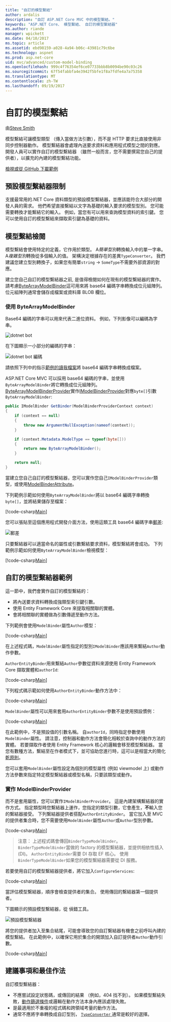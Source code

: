 ```yaml
---
title: "自訂的模型繫結"
author: ardalis
description: "自訂 ASP.NET Core MVC 中的模型繫結。"
keywords: "ASP.NET Core、 模型繫結、 自訂的模型繫結器"
ms.author: riande
manager: wpickett
ms.date: 04/10/2017
ms.topic: article
ms.assetid: ebd98159-a028-4a94-b06c-43981c79c6be
ms.technology: aspnet
ms.prod: asp.net-core
uid: mvc/advanced/custom-model-binding
ms.openlocfilehash: 999c4f76354ef6ce07733bbb8b0094be90c03c26
ms.sourcegitcommit: 67f54fabbfa4e3942f5bfe1f8a7fdfe4a7a75358
ms.translationtype: MT
ms.contentlocale: zh-TW
ms.lasthandoff: 09/19/2017
---
```

# <a name="custom-model-binding"></a>自訂的模型繫結

由[Steve Smith](https://ardalis.com/)

模型繫結可讓模型類型 （傳入當做方法引數），而不是 HTTP 要求比直接使用非同步控制器動作。 模型繫結器會處理內送要求資料和應用程式模型之間的對應。 開發人員可以實作自訂的模型繫結器 （雖然一般而言，您不需要撰寫您自己的提供者），以擴充的內建的模型繫結功能。

[檢視或從 GitHub 下載範例](https://github.com/aspnet/Docs/tree/master/aspnetcore/mvc/advanced/custom-model-binding/)

## <a name="default-model-binder-limitations"></a>預設模型繫結器限制

支援最常用的.NET Core 資料類型的預設模型繫結器，並應該能符合大部分的開發人員的需求。 他們希望直接繫結以文字為基礎的輸入要求的模型型別。 您可能需要轉換才能繫結它的輸入。 例如，當您有可以用來查詢模型資料的索引鍵。 您可以使用自訂的模型繫結來擷取索引鍵為基礎的資料。

## <a name="model-binding-review"></a>模型繫結檢閱

模型繫結會使用特定的定義，它作用於類型。 A*簡單型別*轉換輸入中的單一字串。 A*複雜型別*轉換從多個輸入的值。 架構決定根據存在的差異`TypeConverter`。 我們建議您建立型別轉換子，如果您有簡單`string`  ->  `SomeType`不需要外部資源的對應。

建立您自己自訂的模型繫結器之前, 是值得檢閱如何在現有的模型繫結器的實作。 請考慮[ByteArrayModelBinder](https://docs.microsoft.com/aspnet/core/api/microsoft.aspnetcore.mvc.modelbinding.binders.bytearraymodelbinder)這可用來將 base64 編碼字串轉換成位元組陣列。 位元組陣列通常會儲存成檔案或資料庫 BLOB 欄位。

### <a name="working-with-the-bytearraymodelbinder"></a>使用 ByteArrayModelBinder

Base64 編碼的字串可以用來代表二進位資料。 例如，下列影像可以編碼為字串。

![dotnet bot](custom-model-binding/images/bot.png "dotnet bot")

在下圖顯示一小部分的編碼的字串：

![dotnet bot 編碼](custom-model-binding/images/encoded-bot.png "dotnet bot 編碼")

請依照下列中的指示[範例的讀我檔案](https://github.com/aspnet/Docs/blob/master/aspnetcore/mvc/advanced/custom-model-binding/sample/CustomModelBindingSample/README.md)將 base64 編碼字串轉換成檔案。

ASP.NET Core MVC 可以採用 base64 編碼的字串，並使用`ByteArrayModelBinder`將它轉換成位元組陣列。 [ByteArrayModelBinderProvider](https://docs.microsoft.com/aspnet/core/api/microsoft.aspnetcore.mvc.modelbinding.binders.bytearraymodelbinderprovider)實作[IModelBinderProvider](https://docs.microsoft.com/aspnet/core/api/microsoft.aspnetcore.mvc.modelbinding.imodelbinderprovider)對應`byte[]`引數`ByteArrayModelBinder`:

```csharp
public IModelBinder GetBinder(ModelBinderProviderContext context)
{
    if (context == null)
    {
        throw new ArgumentNullException(nameof(context));
    }

    if (context.Metadata.ModelType == typeof(byte[]))
    {
        return new ByteArrayModelBinder();
    }

    return null;
}
```

當建立您自己自訂的模型繫結器，您可以實作您自己`IModelBinderProvider`類型，或使用[ModelBinderAttribute](https://docs.microsoft.com/aspnet/core/api/microsoft.aspnetcore.mvc.modelbinderattribute)。

下列範例示範如何使用`ByteArrayModelBinder`將以 base64 編碼字串轉換`byte[]`，並將結果儲存至檔案：

[!code-csharp[Main](custom-model-binding/sample/CustomModelBindingSample/Controllers/ImageController.cs?name=post1&highlight=3)]

您可以張貼至這個應用程式開發介面方法，使用這類工具 base64 編碼字串[郵差](https://www.getpostman.com/):

![郵差](custom-model-binding/images/postman.png "郵差")

只要繫結器可以適當命名的屬性或引數繫結要求資料，模型繫結將會成功。 下列範例示範如何使用`ByteArrayModelBinder`檢視模型：

[!code-csharp[Main](custom-model-binding/sample/CustomModelBindingSample/Controllers/ImageController.cs?name=post2&highlight=2)]

## <a name="custom-model-binder-sample"></a>自訂的模型繫結器範例

這一節中，我們會實作自訂的模型繫結的：

- 將內送要求資料轉換成強類型索引鍵引數。
- 使用 Entity Framework Core 來提取相關聯的實體。
- 會將相關聯的實體做為引數傳遞至動作方法。

下列範例會使用`ModelBinder`屬性`Author`模型：

[!code-csharp[Main](custom-model-binding/sample/CustomModelBindingSample/Data/Author.cs?highlight=10)]

在上述程式碼，`ModelBinder`屬性指定的型別`IModelBinder`應該用來繫結`Author`動作參數。 

`AuthorEntityBinder`用來繫結`Author`參數從資料來源使用 Entity Framework Core 擷取實體和`authorId`:

[!code-csharp[Main](custom-model-binding/sample/CustomModelBindingSample/Binders/AuthorEntityBinder.cs?name=demo)]

下列程式碼示範如何使用`AuthorEntityBinder`動作方法中：

[!code-csharp[Main](custom-model-binding/sample/CustomModelBindingSample/Controllers/BoundAuthorsController.cs?name=demo2&highlight=2)]

`ModelBinder`屬性可以用來套用`AuthorEntityBinder`參數不是使用預設慣例：

[!code-csharp[Main](custom-model-binding/sample/CustomModelBindingSample/Controllers/BoundAuthorsController.cs?name=demo1&highlight=2)]

在此範例中，不是預設值的引數名稱。 自`authorId`，同時指定參數使用`ModelBinder`屬性。 請注意，控制器和動作方法會簡化相較於查詢中的動作方法的實體。 若要擷取作者使用 Entity Framework 核心的邏輯會移至模型繫結器。 當您有數種方法，繫結至在作者模式下，並可協助您進行時，這可以是相當大的簡化[乾原則](http://deviq.com/don-t-repeat-yourself/)。

您可以套用`ModelBinder`屬性設定為個別的模型屬性 (例如 viewmodel 上) 或動作方法參數來指定特定模型繫結器或模型名稱，只要該類型或動作。

### <a name="implementing-a-modelbinderprovider"></a>實作 ModelBinderProvider

而不是套用屬性，您可以實作`IModelBinderProvider`。 這是內建架構繫結器的實作方式。 指定類型時您繫結器上運作，您指定的類型引數，它會產生，**不**輸入您的繫結器接受。 下列繫結器提供者搭配`AuthorEntityBinder`。 當它加入至 MVC 的提供者集合時，您不需要使用`ModelBinder`屬性`Author`或`Author`型別參數。

[!code-csharp[Main](custom-model-binding/sample/CustomModelBindingSample/Binders/AuthorEntityBinderProvider.cs?highlight=17-20)]

> 注意： 上述程式碼會傳回`BinderTypeModelBinder`。 `BinderTypeModelBinder`當做的 factory 的模型繫結器，並提供相依性插入 (DI)。 `AuthorEntityBinder`需要 DI 存取 EF 核心。 使用`BinderTypeModelBinder`如果您的模型繫結器需要從 DI 服務。

若要使用自訂的模型繫結器提供者，將它加入`ConfigureServices`:

[!code-csharp[Main](custom-model-binding/sample/CustomModelBindingSample/Startup.cs?name=callout&highlight=5-9)]

當評估模型繫結器，順序會檢查提供者的集合。 使用傳回的繫結器第一個提供者。

下圖顯示的預設模型繫結器，從 偵錯工具。

![預設模型繫結器](custom-model-binding/images/default-model-binders.png "預設模型繫結器")

將您的提供者加入至集合結尾，可能會導致您的自訂繫結器有機會之前呼叫內建的模型繫結。 在此範例中，以確保它用於集合的開頭加入自訂提供者`Author`動作引數。

[!code-csharp[Main](custom-model-binding/sample/CustomModelBindingSample/Startup.cs?name=callout&highlight=5-9)]

## <a name="recommendations-and-best-practices"></a>建議事項和最佳作法

自訂模型繫結器：
- 不應嘗試設定狀態碼，或傳回的結果 （例如，404 找不到）。 如果模型繫結失敗，[動作篩選條件](xref:mvc/controllers/filters)或邏輯在動作方法本身內應該處理失敗。
- 是最適用於不重複的程式碼和跨領域考量的動作方法。
- 通常不應將字串轉換成自訂型別， [ `TypeConverter` ](https://docs.microsoft.com//dotnet/api/system.componentmodel.typeconverter)通常是較好的選擇。
